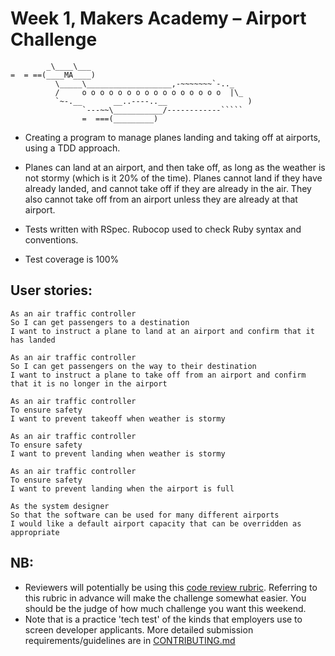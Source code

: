 Week 1, Makers Academy – Airport Challenge
====================

```  ______
        _\____\___
=  = ==(____MA____)
          \_____\___________________,-~~~~~~~`-.._
          /     o o o o o o o o o o o o o o o o  |\_
          `~-.__       __..----..__                  )
                `---~~\___________/------------`````
                =  ===(_________)
```

* Creating a program to manage planes landing and taking off at airports, using a TDD approach.

* Planes can land at an airport, and then take off, as long as the weather is not stormy (which is it 20% of the time). Planes cannot land if they have already landed, and cannot take off if they are already in the air. They also cannot take off from an airport unless they are already at that airport.

* Tests written with RSpec. Rubocop used to check Ruby syntax and conventions.

* Test coverage is 100%


User stories:
-------

```
As an air traffic controller
So I can get passengers to a destination
I want to instruct a plane to land at an airport and confirm that it has landed

As an air traffic controller
So I can get passengers on the way to their destination
I want to instruct a plane to take off from an airport and confirm that it is no longer in the airport

As an air traffic controller
To ensure safety
I want to prevent takeoff when weather is stormy

As an air traffic controller
To ensure safety
I want to prevent landing when weather is stormy

As an air traffic controller
To ensure safety
I want to prevent landing when the airport is full

As the system designer
So that the software can be used for many different airports
I would like a default airport capacity that can be overridden as appropriate
```

NB:
-------
* Reviewers will potentially be using this [code review rubric](docs/review.md).  Referring to this rubric in advance will make the challenge somewhat easier.  You should be the judge of how much challenge you want this weekend.
* Note that is a practice 'tech test' of the kinds that employers use to screen developer applicants.  More detailed submission requirements/guidelines are in [CONTRIBUTING.md](CONTRIBUTING.md)
